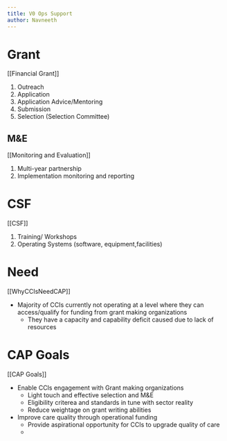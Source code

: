 ```yaml
---
title: V0 Ops Support
author: Navneeth
---
```


# Grant
[[Financial Grant]]

1.  Outreach
2. Application
3. Application Advice/Mentoring
4. Submission
5. Selection (Selection Committee)

## M&E
[[Monitoring and Evaluation]]

1. Multi-year partnership
2. Implementation monitoring and reporting

# CSF
[[CSF]]
1. Training/ Workshops
2. Operating Systems (software, equipment,facilities)



# Need
[[WhyCCIsNeedCAP]]

- Majority of CCIs currently not operating at a level where they can access/qualify for funding from grant making organizations
	- They have a capacity and capability deficit caused due to lack of resources



# CAP Goals
[[CAP Goals]]
- Enable CCIs engagement with Grant making organizations
	- Light touch and effective selection and M&E
	- Eligibility criterea and standards in tune with sector reality
	- Reduce weightage on grant writing abilities
- Improve care quality through operational funding
	- Provide aspirational opportunity for CCIs to upgrade quality of care
	- 